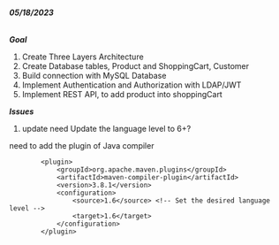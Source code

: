 ###### **05/18/2023**


**_Goal_**
1. Create Three Layers Architecture
2. Create Database tables, Product and ShoppingCart, Customer
3. Build connection with MySQL Database
4. Implement Authentication and Authorization with LDAP/JWT 
5. Implement REST API, to add product into shoppingCart



**_Issues_**
1. update need Update the language level to 6+?

need to add the plugin of Java compiler
```text
        <plugin>
            <groupId>org.apache.maven.plugins</groupId>
            <artifactId>maven-compiler-plugin</artifactId>
            <version>3.8.1</version>
            <configuration>
                <source>1.6</source> <!-- Set the desired language level -->
                <target>1.6</target>
            </configuration>
        </plugin>
```